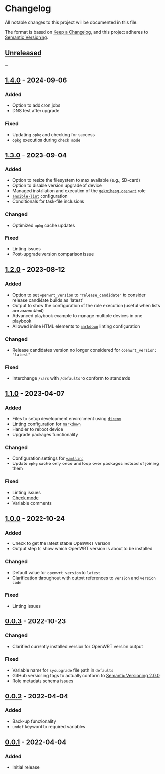 # Changelog

All notable changes to this project will be documented in this file.

The format is based on [Keep a Changelog](https://keepachangelog.com/en/1.0.0/),
and this project adheres to [Semantic Versioning](https://semver.org/spec/v2.0.0.html).

## [Unreleased]

~

## [1.4.0] - 2024-09-06

### Added

- Option to add cron jobs
- DNS test after upgrade

### Fixed

- Updating `opkg` and checking for success
- `opkg` execution during `check mode`

## [1.3.0] - 2023-09-04

### Added

- Option to resize the filesystem to max available (e.g., SD-card)
- Option to disable version upgrade of device
- Managed installation and execution of the [`gekmihesg.openwrt`](https://galaxy.ansible.com/gekmihesg/openwrt) role
- [`ansible-lint`](https://github.com/ansible/ansible-lint) configuration
- Conditionals for task-file inclusions

### Changed

- Optimized `opkg` cache updates

### Fixed

- Linting issues
- Post-upgrade version comparison issue

## [1.2.0] - 2023-08-12

### Added

- Option to set `openwrt_version` to `"release_candidate"` to consider release candidate builds as 'latest'
- Output to show the configuration of the role execution (useful when lists are assembled)
- Advanced playbook example to manage multiple devices in one playbook
- Allowed inline HTML elements to [`markdown`](https://en.wikipedia.org/wiki/Markdown) linting configuration

### Changed

- Release candidates version no longer considered for `openwrt_version: "latest"`

### Fixed

- Interchange `/vars` with `/defaults` to conform to standards

## [1.1.0] - 2023-04-07

### Added

- Files to setup development environment using [`direnv`](https://direnv.net)
- Linting configuration for [`markdown`](https://en.wikipedia.org/wiki/Markdown)
- Handler to reboot device
- Upgrade packages functionality

### Changed

- Configuration settings for [`yamllint`](https://yamllint.readthedocs.io/en/stable/)
- Update `opkg` cache only once and loop over packages instead of joining them

### Fixed

- Linting issues
- [Check mode](https://docs.ansible.com/ansible/latest/playbook_guide/playbooks_checkmode.html#using-check-mode)
- Variable comments

## [1.0.0] - 2022-10-24

### Added

- Check to get the latest stable OpenWRT version
- Output step to show which OpenWRT version is about to be installed

### Changed

- Default value for `openwrt_version` to `latest`
- Clarification throughout with output references to `version` and `version code`

### Fixed

- Linting issues

## [0.0.3] - 2022-10-23

### Changed

- Clarified currently installed version for OpenWRT version output

### Fixed

- Variable name for `sysupgrade` file path in `defaults`
- GitHub versioning tags to actually conform to [Semantic Versioning 2.0.0](https://semver.org/spec/v2.0.0.html)
- Role metadata schema issues

## [0.0.2] - 2022-04-04

### Added

- Back-up functionality
- `undef` keyword to required variables

## [0.0.1] - 2022-04-04

### Added

- Initial release

[Unreleased]: https://github.com/jorneilander/ansible-role-openwrt/compare/1.4.0...HEAD
[1.4.0]: https://github.com/jorneilander/ansible-role-openwrt/compare/1.3.0...1.4.0
[1.3.0]: https://github.com/jorneilander/ansible-role-openwrt/compare/1.2.0...1.3.0
[1.2.0]: https://github.com/jorneilander/ansible-role-openwrt/compare/1.1.0...1.2.0
[1.1.0]: https://github.com/jorneilander/ansible-role-openwrt/compare/1.0.0...1.1.0
[1.0.0]: https://github.com/jorneilander/ansible-role-openwrt/compare/0.0.3...1.0.0
[0.0.3]: https://github.com/jorneilander/ansible-role-openwrt/compare/0.0.2...0.0.3
[0.0.2]: https://github.com/jorneilander/ansible-role-openwrt/compare/0.0.1...0.0.2
[0.0.1]: https://github.com/jorneilander/ansible-role-openwrt/releases/tag/0.0.1

